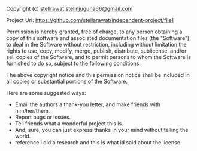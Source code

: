 Copyright (c) [stellrawat](https://github.com/stellarawat/independent-project) <stellnjuguna66@gmail.com>

Project Url: https://github.com/stellarawat/independent-project/file1

Permission is hereby granted, free of charge, to any person obtaining a copy
of this software and associated documentation files (the "Software"), to deal
in the Software without restriction, including without limitation the rights
to use, copy, modify, merge, publish, distribute, sublicense, and/or sell
copies of the Software, and to permit persons to whom the Software is
furnished to do so, subject to the following conditions:

The above copyright notice and this permission notice shall be included in
all copies or substantial portions of the Software.


Here are some suggested ways:

 - Email the authors a thank-you letter, and make friends with him/her/them.
 - Report bugs or issues.
 - Tell friends what a wonderful project this is.
 - And, sure, you can just express thanks in your mind without telling the world.
 - reference i did a research and this is what id said about the license.